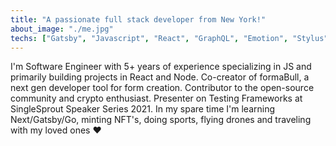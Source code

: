 ```yaml
---
title: "A passionate full stack developer from New York!"
about_image: "./me.jpg"
techs: ["Gatsby", "Javascript", "React", "GraphQL", "Emotion", "Stylus"]
---
```


I'm Software Engineer with 5+ years of experience specializing in JS and primarily building projects in React and Node. Co-creator of formaBull, a next gen developer tool for form creation. Contributor to the open-source community and crypto enthusiast. Presenter on Testing Frameworks at SingleSprout Speaker Series 2021.
In my spare time I'm learning Next/Gatsby/Go, minting NFT's, doing sports, flying drones and traveling with my loved ones ❤️
